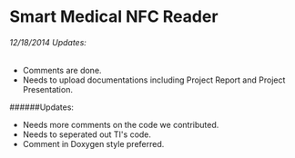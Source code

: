 Smart Medical NFC Reader
===========================

###### 12/18/2014 Updates:
  * Comments are done.
  * Needs to upload documentations including Project Report and Project Presentation.
  
######Updates:
  * Needs more comments on the code we contributed.
  * Needs to seperated out TI's code.
  * Comment in Doxygen style preferred.
